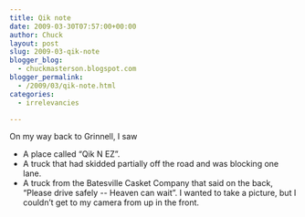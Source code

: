 ```yaml
---
title: Qik note
date: 2009-03-30T07:57:00+00:00
author: Chuck
layout: post
slug: 2009-03-qik-note
blogger_blog:
  - chuckmasterson.blogspot.com
blogger_permalink:
  - /2009/03/qik-note.html
categories:
  - irrelevancies

---
```

On my way back to Grinnell, I saw  
- A place called “Qik N EZ”.  
- A truck that had skidded partially off the road and was blocking one lane.  
- A truck from the Batesville Casket Company that said on the back, “Please
  drive safely -- Heaven can wait”. I wanted to take a picture, but I couldn’t
  get to my camera from up in the front.

